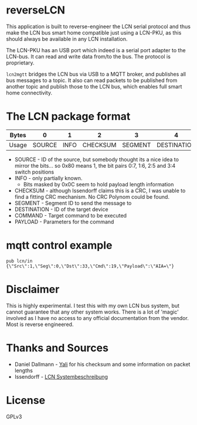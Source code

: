 # reverseLCN

This application is built to reverse-engineer the LCN serial protocol and thus make the LCN bus smart home compatible just using a LCN-PKU, as this should always be available in any LCN installation. 

The LCN-PKU has an USB port which indeed is a serial port adapter to the LCN-bus. It can read and write data from/to the bus. The protocol is proprietary.

`lcn2mgtt` bridges the LCN bus via USB to a MQTT broker, and publishes all bus messages to a topic. It also can read packets to be published from another topic and publish those to the LCN bus, which enables full smart home connectivity.

# The LCN package format

| Bytes |    0   |   1  |     2    |    3    |      4      |    5    |   6-19  |
|:-----:|:------:|:----:|:--------:|:-------:|:-----------:|:-------:|:-------:|
| Usage | SOURCE | INFO | CHECKSUM | SEGMENT | DESTINATION | COMMAND | PAYLOAD |

* SOURCE - ID of the source, but somebody thought its a nice idea to mirror the bits... so 0x80 means 1, the bit pairs 0:7, 1:6, 2:5 and 3:4 switch positions
* INFO - only partially known. 
  * Bits masked by 0x0C seem to hold payload length information 
* CHECKSUM - although Issendorff claims this is a CRC, I was unable to find a fitting CRC mechanism. No CRC Polynom could be found.
* SEGMENT - Segment ID to send the message to
* DESTINATION - ID of the target device
* COMMAND - Target command to be executed
* PAYLOAD - Parameters for the command

# mqtt control example
```
pub lcn/in {\"Src\":1,\"Seg\":0,\"Dst\":33,\"Cmd\":19,\"Payload\":\"AIA=\"}
```

# Disclaimer
This is highly experimental. I test this with my own LCN bus system, but cannot guarantee that any other system works. There is a lot of 'magic' involved as I have no access to any official documentation from the vendor. Most is reverse engineered.

# Thanks and Sources
* Daniel Dallmann - [Yali](https://sourceforge.net/projects/yali/) for his checksum and some information on packet lengths
* Issendorff - [LCN Systembeschreibung](https://www.lcn.eu/?wpdmdl=8114)

# License 
GPLv3